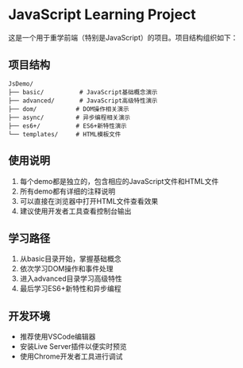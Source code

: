 # JavaScript Learning Project

这是一个用于重学前端（特别是JavaScript）的项目。项目结构组织如下：

## 项目结构
```
JsDemo/
├── basic/          # JavaScript基础概念演示
├── advanced/       # JavaScript高级特性演示
├── dom/           # DOM操作相关演示
├── async/         # 异步编程相关演示
├── es6+/          # ES6+新特性演示
└── templates/     # HTML模板文件
```

## 使用说明
1. 每个demo都是独立的，包含相应的JavaScript文件和HTML文件
2. 所有demo都有详细的注释说明
3. 可以直接在浏览器中打开HTML文件查看效果
4. 建议使用开发者工具查看控制台输出

## 学习路径
1. 从basic目录开始，掌握基础概念                                                                                                                                                                                                                                                                                                                                                        
2. 依次学习DOM操作和事件处理
3. 进入advanced目录学习高级特性
4. 最后学习ES6+新特性和异步编程

## 开发环境
- 推荐使用VSCode编辑器
- 安装Live Server插件以便实时预览
- 使用Chrome开发者工具进行调试